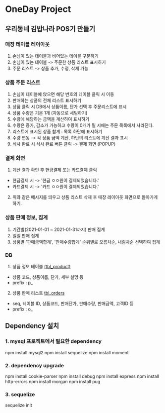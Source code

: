 # OneDay Project

## 우리동네 김밥나라 POS기 만들기

### 매장 테이블 레이아웃

1. 손님이 있는 테이블과 비어있는 테이블 구분하기
2. 손님이 있는 테이블 -> 주문한 상품 리스트 표시하기
3. 주문 리스트 -> 상품 추가, 수정, 삭제 가능

### 상품 주문 리스트

1. 손님이 테이블에 앉으면 해당 번호의 테이블 클릭 시 이동
2. 판매하는 상품의 전체 리스트 표시하기
3. 상품 클릭 시 DB에서 상품이름, 단가 선택 후 주문리스트에 표시
4. 상품 수량은 기본 1개 (자동으로 세팅하기)
5. 수량에 해당하는 금액을 계산하여 표시하기
6. 수량은 증가, 감소가 가능하고 수량이 0개가 될 시에는 주문 목록에서 사라진다.
7. 리스트에 표시된 상품 합계 : 목록 하단에 표시하기
8. 수량 변동 -> 각 상품 금액 계산, 하단의 리스트에 계산 결과 표시
9. 식사 완료 시 식사 완료 버튼 클릭 -> 결제 화면 (POPUP)

### 결제 화면

1. 계산 결과 확인 후 현금결제 또는 카드결제 클릭

- 현금결제 시 -> '현금 ㅇㅇ원이 결제되었습니다.'
- 카드결제 시 -> '카드 ㅇㅇ원이 결제되었습니다.'

2. 위와 같은 메시지를 띄우고 상품 리스트 삭제 후 매장 레이아웃 화면으로 돌아가게 하기.

### 상품 판매 정보, 집계

1. 기간별(2021-01-01 ~ 2021-01-31까지) 판매 집계
2. 일일 판매 집계
3. 상품별 '판매금액합계', '판매수량합계' 순위별로 오름차순, 내림차순 선택하여 집계

### DB

1. 상품 정보 테이블 <u>(tbl_product)</u>

- 상품 코드, 상품이름, 단가, 세부 설명 등
- prefix : p\_

2. 상품 판매 리스트 <u>tbl_orders</u>

- seq, 테이블 ID, 상품코드, 판매단가, 판매수량, 판매금액, 고객ID 등
- prefix : o\_

## Dependency 설치

### 1. mysql 프로젝트에서 필요한 dependency

npm install mysql2
npm install sequelize
npm install moment

### 2. dependency upgrade

npm install cookie-parser
npm install debug
npm install express
npm install http-errors
npm install morgan
npm install pug

### 3. sequelize

sequelize init
